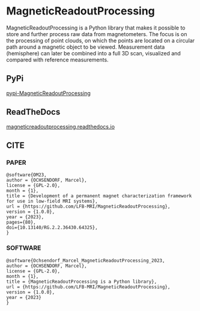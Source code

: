 # MagneticReadoutProcessing

MagneticReadoutProcessing is a Python library that makes it possible to store and further process raw data from magnetometers. The focus is on the processing of point clouds, on which the points are located on a circular path around a magnetic object to be viewed. Measurement data (hemisphere) can later be combined into a full 3D scan, visualized and compared with reference measurements.

## PyPi

[pypi-MagneticReadoutProcessing](https://pypi.org/project/MagneticReadoutProcessing/)

## ReadTheDocs

[magneticreadoutprocessing.readthedocs.io](https://magneticreadoutprocessing.readthedocs.io/en/latest/)

## CITE


### PAPER

```
@software{OM23,
author = {OCHSENDORF, Marcel},
license = {GPL-2.0},
month = {1},
title = {Development of a permanent magnet characterization framework for use in low-field MRI systems},
url = {https://github.com/LFB-MRI/MagneticReadoutProcessing},
version = {1.0.0},
year = {2023},
pages={80},
doi={10.13140/RG.2.2.36430.64325},
}
```

### SOFTWARE
```
@software{Ochsendorf_Marcel_MagneticReadoutProcessing_2023,
author = {OCHSENDORF, Marcel},
license = {GPL-2.0},
month = {1},
title = {MagneticReadoutProcessing is a Python library},
url = {https://github.com/LFB-MRI/MagneticReadoutProcessing},
version = {1.0.0},
year = {2023}
}
```
